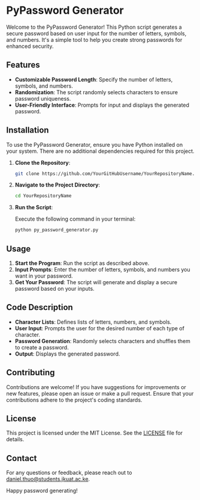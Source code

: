 # PyPassword Generator

Welcome to the PyPassword Generator! This Python script generates a secure password based on user input for the number of letters, symbols, and numbers. It's a simple tool to help you create strong passwords for enhanced security.

## Features

- **Customizable Password Length**: Specify the number of letters, symbols, and numbers.
- **Randomization**: The script randomly selects characters to ensure password uniqueness.
- **User-Friendly Interface**: Prompts for input and displays the generated password.

## Installation

To use the PyPassword Generator, ensure you have Python installed on your system. There are no additional dependencies required for this project.

1. **Clone the Repository**:

    ```bash
    git clone https://github.com/YourGitHubUsername/YourRepositoryName.git
    ```

2. **Navigate to the Project Directory**:

    ```bash
    cd YourRepositoryName
    ```

3. **Run the Script**:

    Execute the following command in your terminal:

    ```bash
    python py_password_generator.py
    ```

## Usage

1. **Start the Program**: Run the script as described above.
2. **Input Prompts**: Enter the number of letters, symbols, and numbers you want in your password.
3. **Get Your Password**: The script will generate and display a secure password based on your inputs.

## Code Description

- **Character Lists**: Defines lists of letters, numbers, and symbols.
- **User Input**: Prompts the user for the desired number of each type of character.
- **Password Generation**: Randomly selects characters and shuffles them to create a password.
- **Output**: Displays the generated password.

## Contributing

Contributions are welcome! If you have suggestions for improvements or new features, please open an issue or make a pull request. Ensure that your contributions adhere to the project's coding standards.

## License

This project is licensed under the MIT License. See the [LICENSE](LICENSE) file for details.

## Contact

For any questions or feedback, please reach out to [daniel.thuo@students.jkuat.ac.ke](mailto:daniel.thuo@students.jkuat.ac.ke).

Happy password generating!
